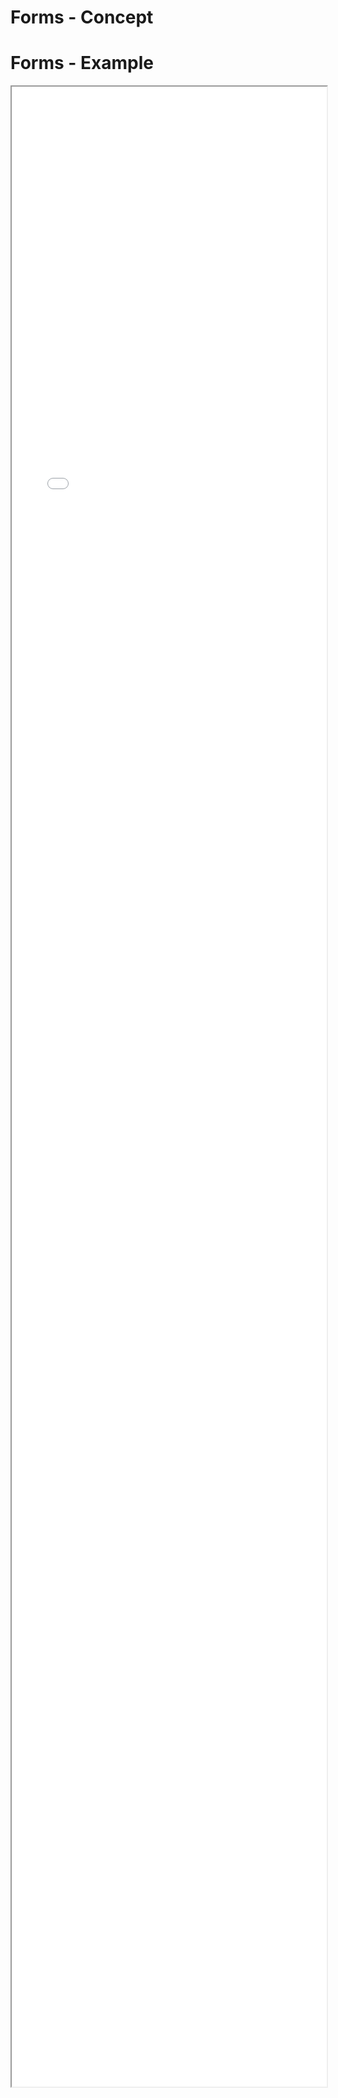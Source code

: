 
# Forms - Concept


# Forms - Example 

<iframe src="./Part 1 - Theory/3.Simplicity/Forms/index.html" style="width: 100%; height: 80vh;"/>  

# Forms - Analysis


## Bad things to point out
